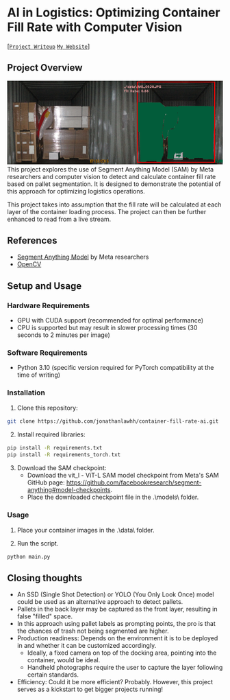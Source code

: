 # AI in Logistics: Optimizing Container Fill Rate with Computer Vision

[[`Project Writeup`](https://medium.com/@jonathanlawhh) [`My Website`](https://jonathanlawhh.com/)]

## Project Overview
![Image of a container and the prediction](/assets/fill_rate_demo_01.png)
This project explores the use of Segment Anything Model (SAM) by Meta researchers and computer vision to detect and calculate container fill rate based on pallet segmentation. It is designed to demonstrate the potential of this approach for optimizing logistics operations.

This project takes into assumption that the fill rate will be calculated at each layer of the container loading process. The project can then be further enhanced to read from a live stream.


## References

- [Segment Anything Model](https://segment-anything.com/) by Meta researchers
- [OpenCV](https://opencv.org/)

## Setup and Usage

### Hardware Requirements
- GPU with CUDA support (recommended for optimal performance)
- CPU is supported but may result in slower processing times (30 seconds to 2 minutes per image)

### Software Requirements
- Python 3.10 (specific version required for PyTorch compatibility at the time of writing)

### Installation

1. Clone this repository:
```bash
git clone https://github.com/jonathanlawhh/container-fill-rate-ai.git
```
2. Install required libraries:
```bash
pip install -R requirements.txt
pip install -R requirements_torch.txt
```
3. Download the SAM checkpoint:
   - Download the vit_l - ViT-L SAM model checkpoint from Meta's SAM GitHub page: https://github.com/facebookresearch/segment-anything#model-checkpoints.
   - Place the downloaded checkpoint file in the .\models\ folder.

### Usage

1. Place your container images in the .\data\ folder.

2. Run the script.
```bash
python main.py
```

## Closing thoughts

- An SSD (Single Shot Detection) or YOLO (You Only Look Once) model could be used as an alternative approach to detect pallets.
- Pallets in the back layer may be captured as the front layer, resulting in false "filled" space.
- In this approach using pallet labels as prompting points, the pro is that the chances of trash not being segmented are higher.
- Production readiness: Depends on the environment it is to be deployed in and whether it can be customized accordingly.
  - Ideally, a fixed camera on top of the docking area, pointing into the container, would be ideal.
  - Handheld photographs require the user to capture the layer following certain standards.
- Efficiency: Could it be more efficient? Probably. However, this project serves as a kickstart to get bigger projects running!